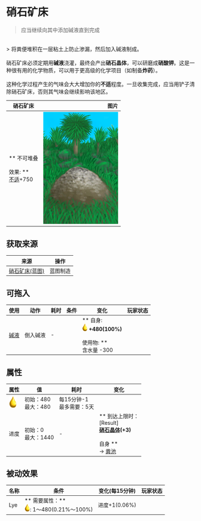 # 硝石矿床  
> 应当继续向其中添加碱液直到完成  
<br>  
> 将粪便堆积在一层粘土上防止渗漏，然后加入碱液制成。<br><br>硝石矿床必须定期用<b>碱液</b>浇灌，最终会产出<b>硝石晶体</b>，可以研磨成<b>硝酸钾</b>。这是一种很有用的化学物质，可以用于更高级的化学项目（如制备<b>炸药</b>）。<br><br>这种化学过程产生的气味会大大增加你的<b>不适</b>程度。一旦收集完成，应当用铲子清除硝石矿床，否则其气味会继续影响该地区。  
  
  硝石矿床  |   图片   
 ----  |  ----:   
 ** 不可堆叠 **<br><br>** 效果: **<br>[不适](Discomfort.md)+750  |  <img decoding="async" src="Sprite/NiterBed.png" href="a.md" style="max-width:300px;max-height:300px;">   
  
## 获取来源  
来源  |  操作  
----  |  ----  
[硝石矿床(蓝图)](Bp_NiterBed.md)  |  蓝图制造  
## 可拖入  
使用  |  动作  |  耗时  |  条件  |  变化  |  玩家状态  
----  |  ----  |  ----  |  ----  |  ----  |  ----  
[碱液](LQ_Lye.md)  |  倒入碱液<br>  |  -  |    |  ** 自身: **<br><img decoding="async" src="Sprite/Lye.png" href="a.md" style="max-width:20px;max-height:20px;">  +480(100%)<br><br>** 使用物: **<br>含水量  -300  |    
## 属性   
属性  |  值  |  耗时  |  变化  
----  |  ----  |  ----  |  ----  
<img decoding="async" src="Sprite/Lye.png" href="a.md" style="max-width:30px;max-height:30px;">  |  初始：480<br>最大：480  |  每15分钟-1<br>最多需要：5天  |    
进度  |  初始：0<br>最大：1440  |  -  |  ** 到达上限时： **<br>** [Result]  **<br>  [硝石晶体](NiterCrystals.md)(+3)<br><br>** 自身 **<br>→ [粪池](Cesspool.md)  
## 被动效果  
名称  |  条件  |  变化(每15分钟)  |  玩家状态  
----  |  ----  |  ----  |  ----  
Lye  |  ** 需要属性：**<br><img decoding="async" src="Sprite/Lye.png" href="a.md" style="max-width:20px;max-height:20px;">: 1～480(0.21%～100%)  |  进度+1(0.06%)  |    


<script>document.title="硝石矿床 - 卡牌生存百科 Card Survival Wiki";</script>
